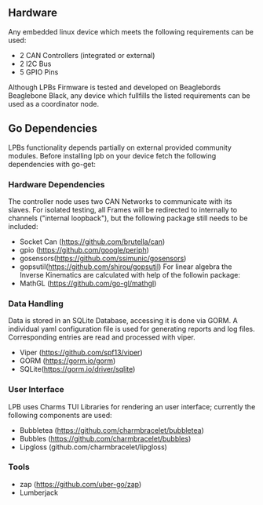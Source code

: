 ## Hardware
Any embedded linux device which meets the following requirements can be used:
- 2 CAN Controllers (integrated or external)
- 2 I2C Bus
- 5 GPIO Pins

Although LPBs Firmware is tested and developed on Beaglebords Beaglebone Black, any device
which fullfills the listed requirements can be used as a coordinator node.

## Go Dependencies
LPBs functionality depends partially on external provided community modules.
Before installing lpb on your device fetch the following dependencies with go-get:

### Hardware Dependencies
The controller node uses two CAN Networks to communicate with its slaves.
For isolated testing, all Frames will be redirected to internally to channels ("internal loopback"), but the following
package still needs to be included:

- Socket Can (https://github.com/brutella/can)
- gpio (https://github.com/google/periph)
- gosensors(https://github.com/ssimunic/gosensors)
- gopsutil(https://github.com/shirou/gopsutil)
For linear algebra the Inverse Kinematics are calculated with help of the followin package:
- MathGL (https://github.com/go-gl/mathgl)

### Data Handling
Data is stored in an SQLite Database, accessing it is done via GORM.
A individual yaml configuration file is used for generating reports and log files.
Corresponding entries are read and processed with viper.

- Viper (https://github.com/spf13/viper)
- GORM (https://gorm.io/gorm)
- SQLite(https://gorm.io/driver/sqlite)

### User Interface

LPB uses Charms TUI Libraries for rendering an user interface;
currently the following components are used:
- Bubbletea (https://github.com/charmbracelet/bubbletea)
- Bubbles (https://github.com/charmbracelet/bubbles)
- Lipgloss (github.com/charmbracelet/lipgloss)

### Tools
- zap 	(https://github.com/uber-go/zap)
- Lumberjack